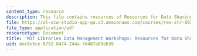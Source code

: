 ```yaml
---
content_type: resource
description: This file contains resources of Resources for Data Sharing and Storage.
file: https://ol-ocw-studio-app-qa.s3.amazonaws.com/courses/res-str-002-data-management-spring-2016/4ec8e5ce67928474244a7d407a89eb39_MITRES_STR002S16_DataShrng.pdf
file_type: application/pdf
resourcetype: Document
title: 'MIT Libraries Data Management Workshops: Resources for Data Sharing and Storage'
uid: 4ec8e5ce-6792-8474-244a-7d407a89eb39
---
```

